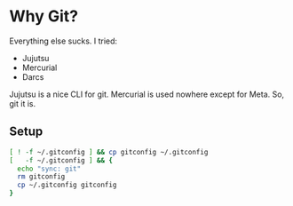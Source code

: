# Why Git?

Everything else sucks. I tried:

- Jujutsu
- Mercurial
- Darcs

Jujutsu is a nice CLI for git. Mercurial is used nowhere except for Meta.
So, git it is.

## Setup

```sh
[ ! -f ~/.gitconfig ] && cp gitconfig ~/.gitconfig
[   -f ~/.gitconfig ] && {
  echo "sync: git"
  rm gitconfig
  cp ~/.gitconfig gitconfig
}
```
